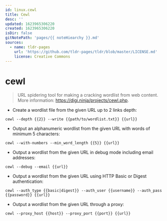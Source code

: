 ```yaml
---
id: linux.cewl
title: Cewl
desc: ''
updated: 1623965306220
created: 1623965306220
isDir: false
gitNotePath: 'pages/{{ noteHiearchy }}.md'
sources:
  - name: tldr-pages
    url: 'https://github.com/tldr-pages/tldr/blob/master/LICENSE.md'
    license: Creative Commons
---
```

# cewl

> URL spidering tool for making a cracking wordlist from web content.
> More information: <https://digi.ninja/projects/cewl.php>.

- Create a wordlist file from the given URL up to 2 links depth:

`cewl --depth {{2}} --write {{path/to/wordlist.txt}} {{url}}`

- Output an alphanumeric wordlist from the given URL with words of minimum 5 characters:

`cewl --with-numbers --min_word_length {{5}} {{url}}`

- Output a wordlist from the given URL in debug mode including email addresses:

`cewl --debug --email {{url}}`

- Output a wordlist from the given URL using HTTP Basic or Digest authentication:

`cewl --auth_type {{basic|digest}} --auth_user {{username}} --auth_pass {{password}} {{url}}`

- Output a wordlist from the given URL through a proxy:

`cewl --proxy_host {{host}} --proxy_port {{port}} {{url}}`

